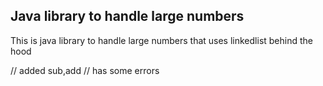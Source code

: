 ## Java library to handle large numbers 
This is java library to handle large numbers that uses linkedlist behind the hood

// added sub,add // has some errors